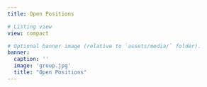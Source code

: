 ```yaml
---
title: Open Positions

# Listing view
view: compact

# Optional banner image (relative to `assets/media/` folder).
banner:
  caption: ''
  image: 'group.jpg'
  title: "Open Positions"
---
```

